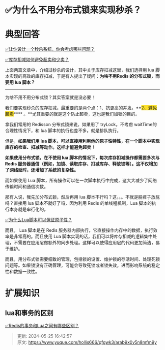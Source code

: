 # ✅为什么不用分布式锁来实现秒杀？

# 典型回答


[✅让你设计一个秒杀系统，你会考虑哪些问题？](https://www.yuque.com/hollis666/qfgwk3/lghq5y)



[✅库存扣减如何避免超卖和少卖？](https://www.yuque.com/hollis666/qfgwk3/qpnna44eczny06z7)



上面两篇文章中，介绍过秒杀的设计，其中关于库存扣减这里，我们选择用 lua 脚本实现的高效的库存扣减，于是有人提出了疑问：**为啥不用Redis 的分布式锁，而要用 lua 脚本？**

****

为啥不用不用分布式锁？其实答案就是没必要！



我们要实现秒杀的库存扣减，最重要的是两个点：1、抗更高的并发。**<font style="background-color:#FBDE28;">2、避免超卖</font>**** 。**尤其重要的就是这个防止超卖，这也是我们加锁的目的。



拿我们常用的 Redisson 分布式锁来说，如果用了 tryLock，不考虑 waitTime的合理性情况下，和 lua 脚本的执行也差不多，就是排队执行。



但是，**如果我们用 lua 脚本，可以直接用利用他的原子性特性，在一个脚本中实现库存的检查、扣减等动作。这样才能避免超卖！**



**如果使用分布式锁，在不使用 lua 脚本的情况下，每次库存扣减操作都需要多次与 Redis 服务器通信（例如，加锁、读取库存、扣减库存、释放锁等）。这不仅增加了网络延时，还增加了系统的复杂性。**



而如果使用 Lua 脚本，所有操作可以在一次脚本执行中完成，这大大减少了网络传输时间和通信次数。



那有人说，我先加分布式锁，然后再用 lua 脚本不行吗？这。。。不就是脱裤子放屁吗？直接用 lua 脚本不就好了吗，因为利用 Redis 的单线程机制，Lua 脚本的执行本身就是串行化的。



[✅为什么Lua脚本可以保证原子性？](https://www.yuque.com/hollis666/qfgwk3/rwdgnu)



而且， Lua 脚本是在 Redis 服务器内部执行，它直接操作内存中的数据，执行效率是非常高的。而且使用 Lua 脚本实现的话，我们可以将库存扣减的逻辑集中处理，不需要在应用层做额外的同步处理。这样可以使得应用层的代码更加简洁，易于维护。



而且，用分布式锁需要细致的管理，包括锁的设置、维护锁的存活时间、处理死锁问题等。如果锁没有正确管理，可能会导致死锁或者锁失效，进而影响系统的稳定性和数据一致性。





# 扩展知识


## lua和事务的区别


[✅Redis的事务和Lua之间有哪些区别？](https://www.yuque.com/hollis666/qfgwk3/ihi6uuc39q5xdil5)



> 更新: 2024-05-25 16:42:57  
> 原文: <https://www.yuque.com/hollis666/qfgwk3/arab9x0v5n8mfm9y>